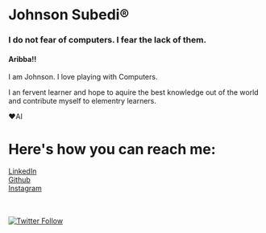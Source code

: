 # Johnson Subedi®
### I do not fear of computers. I fear the lack of them.

#### Aribba!!
I am Johnson. I love playing with Computers. 


I an fervent learner and hope to  aquire the best knowledge out of the world and contribute myself to elementry learners.

❤AI

# Here's how you can reach me:
[LinkedIn](https://www.linkedin.com/in/johnson-subedi-154a861aa/) <br>
[Github](https://github.com/I-Johnson) <br>
[Instagram](https://www.instagram.com/subedi_johnson/)<br>
<br></br>
<p> 
  <a href = "https://twitter.com/JohnsonSubedi">
    <img alt="Twitter Follow" src="https://img.shields.io/twitter/follow/JohnsonSubedi?style=for-the-badge">
  </a>
</p>
